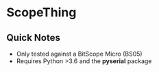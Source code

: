 
# ScopeThing

## Quick Notes

- Only tested against a BitScope Micro (BS05)
- Requires Python >3.6 and the **pyserial** package

